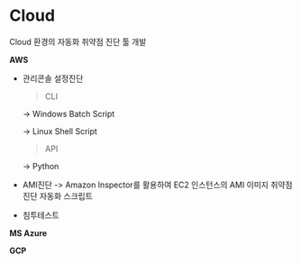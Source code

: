 # Cloud
Cloud 환경의 자동화 취약점 진단 툴 개발

**AWS**
- 관리콘솔 설정진단
  > CLI
  
    -> Windows Batch Script
    
    -> Linux Shell Script
  > API
  
    -> Python
- AMI진단
    -> Amazon Inspector를 활용하여 EC2 인스턴스의 AMI 이미지 취약점 진단 자동화 스크립트

- 침투테스트


**MS Azure**


**GCP**

